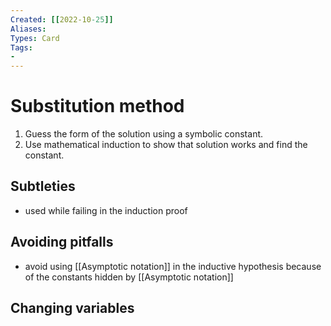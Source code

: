 ```yaml
---
Created: [[2022-10-25]]
Aliases: 
Types: Card
Tags: 
- 
---
```

# Substitution method
1. Guess the form of the solution using a symbolic constant. 
2. Use mathematical induction to show that solution works and find the constant. 
## Subtleties
- used while failing in the induction proof
## Avoiding pitfalls
- avoid using [[Asymptotic notation]] in the inductive hypothesis because of the constants hidden by [[Asymptotic notation]]
## Changing variables
